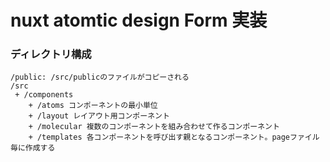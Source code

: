 # nuxt atomtic design Form 実装

### ディレクトリ構成

```
/public: /src/publicのファイルがコピーされる
/src
 + /components
    + /atoms コンポーネントの最小単位
    + /layout レイアウト用コンポーネント
    + /molecular 複数のコンポーネントを組み合わせて作るコンポーネント
    + /templates 各コンポーネントを呼び出す親となるコンポーネント。pageファイル毎に作成する
```
